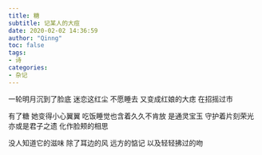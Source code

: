 ```yaml
---
title: 糖
subtitle: 记某人的大痘
date: 2020-02-02 14:36:59
author: "Qinng"
toc: false
tags:
- 诗
categories:
- 杂记
---
```



一轮明月沉到了脸底
迷恋这红尘 不愿睡去
又变成红娘的大痣
在招摇过市

有了糖 她变得小心翼翼
吃饭睡觉也含着久久不肯放
是通灵宝玉 守护着片刻荣光
亦或是君子之遗 化作脸颊的相思

没人知道它的滋味
除了耳边的风
远方的惦记
以及轻轻拂过的吻
